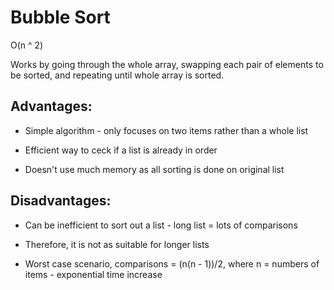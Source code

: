 # Bubble Sort

O(n ^ 2)

Works by going through the whole array, swapping each pair of elements to be sorted, and repeating until whole array is sorted.

## Advantages:

- Simple algorithm - only focuses on two items rather than a whole list

- Efficient way to ceck if a list is already in order

- Doesn't use much memory as all sorting is done on original list

## Disadvantages:

- Can be inefficient to sort out a list - long list = lots of comparisons

- Therefore, it is not as suitable for longer lists

- Worst case scenario, comparisons = (n(n - 1))/2, where n = numbers of items - exponential time increase